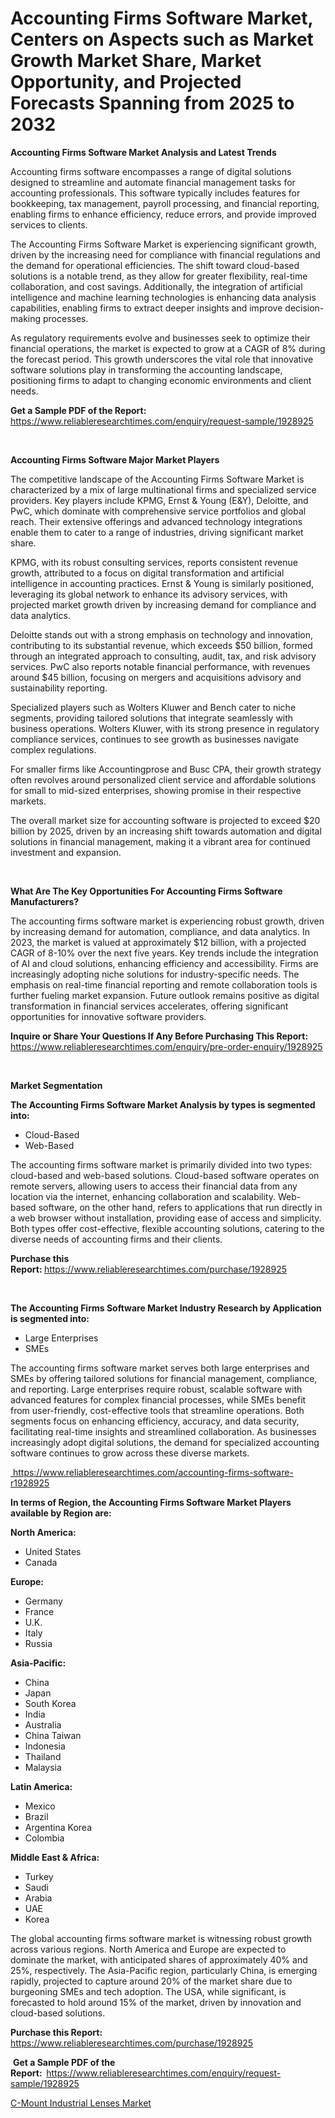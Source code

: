 <p><h1>Accounting Firms Software Market, Centers on Aspects such as Market Growth Market Share, Market Opportunity, and Projected Forecasts Spanning from 2025 to 2032</h1></p><p><strong>Accounting Firms Software Market Analysis and Latest Trends</strong></p>
<p><p>Accounting firms software encompasses a range of digital solutions designed to streamline and automate financial management tasks for accounting professionals. This software typically includes features for bookkeeping, tax management, payroll processing, and financial reporting, enabling firms to enhance efficiency, reduce errors, and provide improved services to clients. </p><p>The Accounting Firms Software Market is experiencing significant growth, driven by the increasing need for compliance with financial regulations and the demand for operational efficiencies. The shift toward cloud-based solutions is a notable trend, as they allow for greater flexibility, real-time collaboration, and cost savings. Additionally, the integration of artificial intelligence and machine learning technologies is enhancing data analysis capabilities, enabling firms to extract deeper insights and improve decision-making processes.</p><p>As regulatory requirements evolve and businesses seek to optimize their financial operations, the market is expected to grow at a CAGR of 8% during the forecast period. This growth underscores the vital role that innovative software solutions play in transforming the accounting landscape, positioning firms to adapt to changing economic environments and client needs.</p></p>
<p><strong>Get a Sample PDF of the Report:&nbsp;</strong> <a href="https://www.reliableresearchtimes.com/enquiry/request-sample/1928925?utm_campaign=1933&utm_medium=2&utm_source=Github&utm_content=ia&utm_term=16012025&utm_id=accounting-firms-software">https://www.reliableresearchtimes.com/enquiry/request-sample/1928925</a></p>
<p>&nbsp;</p>
<p><strong>Accounting Firms Software Major Market Players</strong></p>
<p><p>The competitive landscape of the Accounting Firms Software Market is characterized by a mix of large multinational firms and specialized service providers. Key players include KPMG, Ernst & Young (E&Y), Deloitte, and PwC, which dominate with comprehensive service portfolios and global reach. Their extensive offerings and advanced technology integrations enable them to cater to a range of industries, driving significant market share.</p><p>KPMG, with its robust consulting services, reports consistent revenue growth, attributed to a focus on digital transformation and artificial intelligence in accounting practices. Ernst & Young is similarly positioned, leveraging its global network to enhance its advisory services, with projected market growth driven by increasing demand for compliance and data analytics.</p><p>Deloitte stands out with a strong emphasis on technology and innovation, contributing to its substantial revenue, which exceeds $50 billion, formed through an integrated approach to consulting, audit, tax, and risk advisory services. PwC also reports notable financial performance, with revenues around $45 billion, focusing on mergers and acquisitions advisory and sustainability reporting.</p><p>Specialized players such as Wolters Kluwer and Bench cater to niche segments, providing tailored solutions that integrate seamlessly with business operations. Wolters Kluwer, with its strong presence in regulatory compliance services, continues to see growth as businesses navigate complex regulations.</p><p>For smaller firms like Accountingprose and Busc CPA, their growth strategy often revolves around personalized client service and affordable solutions for small to mid-sized enterprises, showing promise in their respective markets.</p><p>The overall market size for accounting software is projected to exceed $20 billion by 2025, driven by an increasing shift towards automation and digital solutions in financial management, making it a vibrant area for continued investment and expansion.</p></p>
<p>&nbsp;</p>
<p><strong>What Are The Key Opportunities For Accounting Firms Software Manufacturers?</strong></p>
<p><p>The accounting firms software market is experiencing robust growth, driven by increasing demand for automation, compliance, and data analytics. In 2023, the market is valued at approximately $12 billion, with a projected CAGR of 8-10% over the next five years. Key trends include the integration of AI and cloud solutions, enhancing efficiency and accessibility. Firms are increasingly adopting niche solutions for industry-specific needs. The emphasis on real-time financial reporting and remote collaboration tools is further fueling market expansion. Future outlook remains positive as digital transformation in financial services accelerates, offering significant opportunities for innovative software providers.</p></p>
<p><strong>Inquire or Share Your Questions If Any Before Purchasing This Report:</strong> <a href="https://www.reliableresearchtimes.com/enquiry/pre-order-enquiry/1928925?utm_campaign=1933&utm_medium=2&utm_source=Github&utm_content=ia&utm_term=16012025&utm_id=accounting-firms-software">https://www.reliableresearchtimes.com/enquiry/pre-order-enquiry/1928925</a></p>
<p>&nbsp;</p>
<p><strong>Market Segmentation</strong></p>
<p><strong>The Accounting Firms Software Market Analysis by types is segmented into:</strong></p>
<p><ul><li>Cloud-Based</li><li>Web-Based</li></ul></p>
<p><p>The accounting firms software market is primarily divided into two types: cloud-based and web-based solutions. Cloud-based software operates on remote servers, allowing users to access their financial data from any location via the internet, enhancing collaboration and scalability. Web-based software, on the other hand, refers to applications that run directly in a web browser without installation, providing ease of access and simplicity. Both types offer cost-effective, flexible accounting solutions, catering to the diverse needs of accounting firms and their clients.</p></p>
<p><strong>Purchase this Report:&nbsp;</strong><a href="https://www.reliableresearchtimes.com/purchase/1928925?utm_campaign=1933&utm_medium=2&utm_source=Github&utm_content=ia&utm_term=16012025&utm_id=accounting-firms-software">https://www.reliableresearchtimes.com/purchase/1928925</a></p>
<p>&nbsp;</p>
<p><strong>The Accounting Firms Software Market Industry Research by Application is segmented into:</strong></p>
<p><ul><li>Large Enterprises</li><li>SMEs</li></ul></p>
<p><p>The accounting firms software market serves both large enterprises and SMEs by offering tailored solutions for financial management, compliance, and reporting. Large enterprises require robust, scalable software with advanced features for complex financial processes, while SMEs benefit from user-friendly, cost-effective tools that streamline operations. Both segments focus on enhancing efficiency, accuracy, and data security, facilitating real-time insights and streamlined collaboration. As businesses increasingly adopt digital solutions, the demand for specialized accounting software continues to grow across these diverse markets.</p></p>
<p><a href="https://www.reliableresearchtimes.com/accounting-firms-software-r1928925?utm_campaign=1933&utm_medium=2&utm_source=Github&utm_content=ia&utm_term=16012025&utm_id=accounting-firms-software">&nbsp;https://www.reliableresearchtimes.com/accounting-firms-software-r1928925</a></p>
<p><strong>In terms of Region, the Accounting Firms Software Market Players available by Region are:</strong></p>
<p>
    <p> <strong> North America: </strong>
        <ul>
            <li>United States</li>
            <li>Canada</li>
        </ul>
        </p> 
    <p> <strong> Europe: </strong>
        <ul>
            <li>Germany</li>
            <li>France</li>
            <li>U.K.</li>
            <li>Italy</li>
            <li>Russia</li>
        </ul>
        </p> 
    <p> <strong> Asia-Pacific: </strong>
        <ul>
            <li>China</li>
            <li>Japan</li>
            <li>South Korea</li>
            <li>India</li>
            <li>Australia</li>
            <li>China Taiwan</li>
            <li>Indonesia</li>
            <li>Thailand</li>
            <li>Malaysia</li>
        </ul>
        </p> 
    <p> <strong> Latin America: </strong>
        <ul>
            <li>Mexico</li>
            <li>Brazil</li>
            <li>Argentina Korea</li>
            <li>Colombia</li>
        </ul>
        </p> 
    <p> <strong> Middle East & Africa: </strong>
        <ul>
            <li>Turkey</li>
            <li>Saudi</li>
            <li>Arabia</li>
            <li>UAE</li>
            <li>Korea</li>
        </ul>
    </p>
    </p>
<p><p>The global accounting firms software market is witnessing robust growth across various regions. North America and Europe are expected to dominate the market, with anticipated shares of approximately 40% and 25%, respectively. The Asia-Pacific region, particularly China, is emerging rapidly, projected to capture around 20% of the market share due to burgeoning SMEs and tech adoption. The USA, while significant, is forecasted to hold around 15% of the market, driven by innovation and cloud-based solutions.</p></p>
<p><strong>Purchase this Report: </strong><a href="https://www.reliableresearchtimes.com/purchase/1928925?utm_campaign=1933&utm_medium=2&utm_source=Github&utm_content=ia&utm_term=16012025&utm_id=accounting-firms-software">https://www.reliableresearchtimes.com/purchase/1928925</a></p>
<p>&nbsp;<strong>Get a Sample PDF of the Report:&nbsp;&nbsp;</strong><a href="https://www.reliableresearchtimes.com/enquiry/request-sample/1928925?utm_campaign=1933&utm_medium=2&utm_source=Github&utm_content=ia&utm_term=16012025&utm_id=accounting-firms-software">https://www.reliableresearchtimes.com/enquiry/request-sample/1928925</a></p>
<p><strong></strong></p>
<p><p><a href="https://github.com/julyju69/Market-Research-Report-List-5/blob/main/c-mount-industrial-lenses-market.md?utm_campaign=1933&utm_medium=2&utm_source=Github&utm_content=ia&utm_term=16012025&utm_id=accounting-firms-software">C-Mount Industrial Lenses Market</a></p></p>